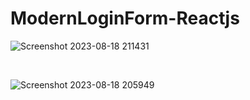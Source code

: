 # ModernLoginForm-Reactjs


![Screenshot 2023-08-18 211431](https://github.com/Amirshoeibiomrani/ModernLoginForm-Reactjs/assets/67286645/1828da6f-88a0-4756-8b80-f25b2229bf45)


<br />


![Screenshot 2023-08-18 205949](https://github.com/Amirshoeibiomrani/ModernLoginForm-Reactjs/assets/67286645/872d0a18-120f-475b-b401-b85a8bc60d5c)
